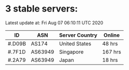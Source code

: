 # 3 stable servers:

Latest update at: Fri Aug 07 06:10:11 UTC 2020

| ID | ASN | Server Country | Online |
| -- | --- | -------------- | ------ |
| #.D09B | AS174 | United States | 48 hrs |
| #.7F1D | AS63949 | Singapore | 167 hrs |
| #.2A79 | AS63949 | Japan | 18 hrs |

